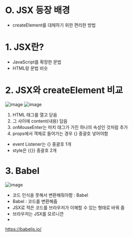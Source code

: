 # O. JSX 등장 배경
- createElement를 대체하기 위한 편리한 방법

# 1. JSX란?
- JavaScript를 확장한 문법
- HTML랑 문법 비슷

# 2. JSX와 createElement 비교
![image](https://user-images.githubusercontent.com/86208370/175918373-74093dbc-343f-4f88-b0ac-ae23031b6076.png)
![image](https://user-images.githubusercontent.com/86208370/175920620-935de35f-80cd-47d9-bfaf-a72888690c9d.png)

1. HTML 태그를 열고 닫음
2. 그 사이에 content(내용) 담음
3. onMouseEnter는 마치 태그가 가진 하나의 속성인 것처럼 추가
4. props에서 객체로 들어가는 경우 {} 중괄호 넣어야함
 - event Listener는 {} 중괄호 1개
 - style은 {{}} 중괄호 2개

# 3. Babel 
![image](https://user-images.githubusercontent.com/86208370/175921499-609ac558-992c-4d97-a051-d7ac8860cf93.png)

- 코드 인식을 못해서 변환해줘야함 : Babel
- Babel : 코드를 변환해줌
- JSX로 적은 코드를 브라우저가 이해할 수 있는 형태로 바꿔 줌
- 브라우저는 JSX를 모르니깐
- 
https://babeljs.io/
